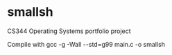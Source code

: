 # smallsh
CS344 Operating Systems portfolio project

Compile with gcc -g -Wall --std=g99 main.c -o smallsh
